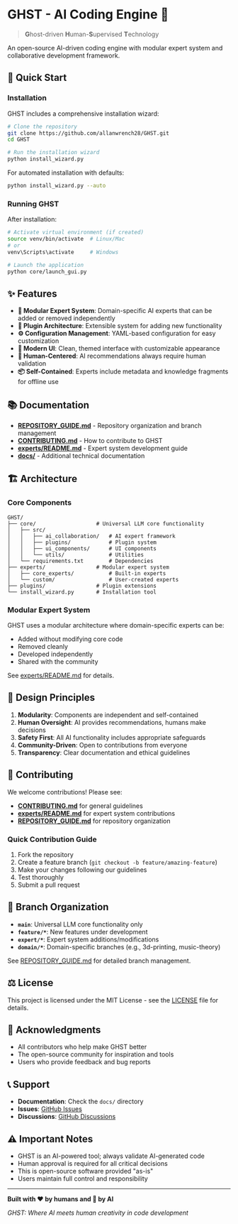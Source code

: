 # GHST - AI Coding Engine 👻

> **G**host-driven **H**uman-**S**upervised **T**echnology

An open-source AI-driven coding engine with modular expert system and collaborative development framework.

## 🚀 Quick Start

### Installation

GHST includes a comprehensive installation wizard:

```bash
# Clone the repository
git clone https://github.com/allanwrench28/GHST.git
cd GHST

# Run the installation wizard
python install_wizard.py
```

For automated installation with defaults:
```bash
python install_wizard.py --auto
```

### Running GHST

After installation:

```bash
# Activate virtual environment (if created)
source venv/bin/activate  # Linux/Mac
# or
venv\Scripts\activate     # Windows

# Launch the application
python core/launch_gui.py
```

## ✨ Features

- **🧠 Modular Expert System**: Domain-specific AI experts that can be added or removed independently
- **🔌 Plugin Architecture**: Extensible system for adding new functionality
- **⚙️ Configuration Management**: YAML-based configuration for easy customization
- **🎨 Modern UI**: Clean, themed interface with customizable appearance
- **👥 Human-Centered**: AI recommendations always require human validation
- **📦 Self-Contained**: Experts include metadata and knowledge fragments for offline use

## 📚 Documentation

- **[REPOSITORY_GUIDE.md](REPOSITORY_GUIDE.md)** - Repository organization and branch management
- **[CONTRIBUTING.md](CONTRIBUTING.md)** - How to contribute to GHST
- **[experts/README.md](experts/README.md)** - Expert system development guide
- **[docs/](docs/)** - Additional technical documentation

## 🏗️ Architecture

### Core Components

```
GHST/
├── core/                   # Universal LLM core functionality
│   ├── src/
│   │   ├── ai_collaboration/   # AI expert framework
│   │   ├── plugins/            # Plugin system
│   │   ├── ui_components/      # UI components
│   │   └── utils/              # Utilities
│   └── requirements.txt        # Dependencies
├── experts/                # Modular expert system
│   ├── core_experts/           # Built-in experts
│   └── custom/                 # User-created experts
├── plugins/                # Plugin extensions
└── install_wizard.py       # Installation tool
```

### Modular Expert System

GHST uses a modular architecture where domain-specific experts can be:
- Added without modifying core code
- Removed cleanly
- Developed independently
- Shared with the community

See [experts/README.md](experts/README.md) for details.

## 🎯 Design Principles

1. **Modularity**: Components are independent and self-contained
2. **Human Oversight**: AI provides recommendations, humans make decisions
3. **Safety First**: All AI functionality includes appropriate safeguards
4. **Community-Driven**: Open to contributions from everyone
5. **Transparency**: Clear documentation and ethical guidelines

## 🤝 Contributing

We welcome contributions! Please see:
- **[CONTRIBUTING.md](CONTRIBUTING.md)** for general guidelines
- **[experts/README.md](experts/README.md)** for expert system contributions
- **[REPOSITORY_GUIDE.md](REPOSITORY_GUIDE.md)** for repository organization

### Quick Contribution Guide

1. Fork the repository
2. Create a feature branch (`git checkout -b feature/amazing-feature`)
3. Make your changes following our guidelines
4. Test thoroughly
5. Submit a pull request

## 🌿 Branch Organization

- **`main`**: Universal LLM core functionality only
- **`feature/*`**: New features under development
- **`expert/*`**: Expert system additions/modifications
- **`domain/*`**: Domain-specific branches (e.g., 3d-printing, music-theory)

See [REPOSITORY_GUIDE.md](REPOSITORY_GUIDE.md) for detailed branch management.

## ⚖️ License

This project is licensed under the MIT License - see the [LICENSE](LICENSE) file for details.

## 🙏 Acknowledgments

- All contributors who help make GHST better
- The open-source community for inspiration and tools
- Users who provide feedback and bug reports

## 📞 Support

- **Documentation**: Check the `docs/` directory
- **Issues**: [GitHub Issues](https://github.com/allanwrench28/GHST/issues)
- **Discussions**: [GitHub Discussions](https://github.com/allanwrench28/GHST/discussions)

## ⚠️ Important Notes

- GHST is an AI-powered tool; always validate AI-generated code
- Human approval is required for all critical decisions
- This is open-source software provided "as-is"
- Users maintain full control and responsibility

---

**Built with ❤️ by humans and 👻 by AI**

*GHST: Where AI meets human creativity in code development*
